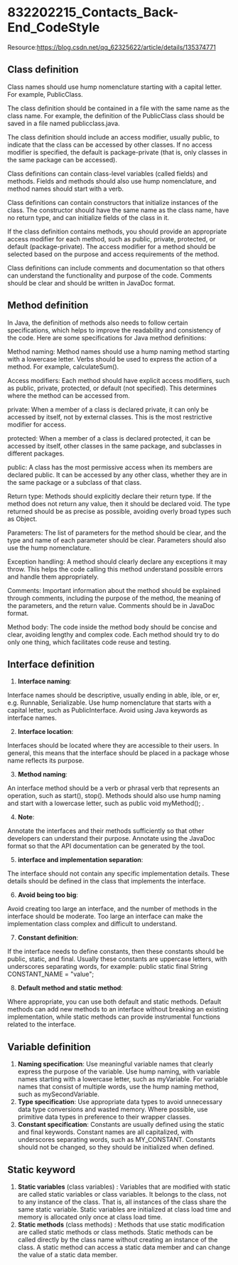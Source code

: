 # 832202215_Contacts_Back-End_CodeStyle
Resource:https://blog.csdn.net/qq_62325622/article/details/135374771

## Class definition
Class names should use hump nomenclature starting with a capital letter. For example, PublicClass.

The class definition should be contained in a file with the same name as the class name. For example, the definition of the PublicClass class should be saved in a file named publicclass.java.

The class definition should include an access modifier, usually public, to indicate that the class can be accessed by other classes. If no access modifier is specified, the default is package-private (that is, only classes in the same package can be accessed).

Class definitions can contain class-level variables (called fields) and methods. Fields and methods should also use hump nomenclature, and method names should start with a verb.

Class definitions can contain constructors that initialize instances of the class. The constructor should have the same name as the class name, have no return type, and can initialize fields of the class in it.

If the class definition contains methods, you should provide an appropriate access modifier for each method, such as public, private, protected, or default (package-private). The access modifier for a method should be selected based on the purpose and access requirements of the method.

Class definitions can include comments and documentation so that others can understand the functionality and purpose of the code. Comments should be clear and should be written in JavaDoc format.

## Method definition
In Java, the definition of methods also needs to follow certain specifications, which helps to improve the readability and consistency of the code. Here are some specifications for Java method definitions:

Method naming: Method names should use a hump naming method starting with a lowercase letter. Verbs should be used to express the action of a method. For example, calculateSum().

Access modifiers: Each method should have explicit access modifiers, such as public, private, protected, or default (not specified). This determines where the method can be accessed from.

private: When a member of a class is declared private, it can only be accessed by itself, not by external classes. This is the most restrictive modifier for access.

protected: When a member of a class is declared protected, it can be accessed by itself, other classes in the same package, and subclasses in different packages.

public: A class has the most permissive access when its members are declared public. It can be accessed by any other class, whether they are in the same package or a subclass of that class.

Return type: Methods should explicitly declare their return type. If the method does not return any value, then it should be declared void. The type returned should be as precise as possible, avoiding overly broad types such as Object.

Parameters: The list of parameters for the method should be clear, and the type and name of each parameter should be clear. Parameters should also use the hump nomenclature.

Exception handling: A method should clearly declare any exceptions it may throw. This helps the code calling this method understand possible errors and handle them appropriately.

Comments: Important information about the method should be explained through comments, including the purpose of the method, the meaning of the parameters, and the return value. Comments should be in JavaDoc format.

Method body: The code inside the method body should be concise and clear, avoiding lengthy and complex code. Each method should try to do only one thing, which facilitates code reuse and testing.

## Interface definition
1. **Interface naming**:

Interface names should be descriptive, usually ending in able, ible, or er, e.g. Runnable, Serializable.
Use hump nomenclature that starts with a capital letter, such as PublicInterface.
Avoid using Java keywords as interface names.

2. **Interface location**:

Interfaces should be located where they are accessible to their users. In general, this means that the interface should be placed in a package whose name reflects its purpose.

3. **Method naming**:

An interface method should be a verb or phrasal verb that represents an operation, such as start(), stop().
Methods should also use hump naming and start with a lowercase letter, such as public void myMethod(); .

4. **Note**:

Annotate the interfaces and their methods sufficiently so that other developers can understand their purpose.
Annotate using the JavaDoc format so that the API documentation can be generated by the tool.

5. **interface and implementation separation**:

The interface should not contain any specific implementation details. These details should be defined in the class that implements the interface.

6. **Avoid being too big**:

Avoid creating too large an interface, and the number of methods in the interface should be moderate. Too large an interface can make the implementation class complex and difficult to understand.

7. **Constant definition**:

If the interface needs to define constants, then these constants should be public, static, and final. Usually these constants are uppercase letters, with underscores separating words, for example: public static final String CONSTANT_NAME = "value";

8. **Default method and static method**:

Where appropriate, you can use both default and static methods. Default methods can add new methods to an interface without breaking an existing implementation, while static methods can provide instrumental functions related to the interface.

## Variable definition
1. **Naming specification**:
Use meaningful variable names that clearly express the purpose of the variable.
Use hump naming, with variable names starting with a lowercase letter, such as myVariable.
For variable names that consist of multiple words, use the hump naming method, such as mySecondVariable.
2. **Type specification**:
Use appropriate data types to avoid unnecessary data type conversions and wasted memory.
Where possible, use primitive data types in preference to their wrapper classes.
3. **Constant specification**:
Constants are usually defined using the static and final keywords.
Constant names are all capitalized, with underscores separating words, such as MY_CONSTANT.
Constants should not be changed, so they should be initialized when defined.

## Static keyword
1. **Static variables** (class variables) :
Variables that are modified with static are called static variables or class variables.
It belongs to the class, not to any instance of the class. That is, all instances of the class share the same static variable.
Static variables are initialized at class load time and memory is allocated only once at class load time.
2. **Static methods** (class methods) :
Methods that use static modification are called static methods or class methods.
Static methods can be called directly by the class name without creating an instance of the class.
A static method can access a static data member and can change the value of a static data member.
